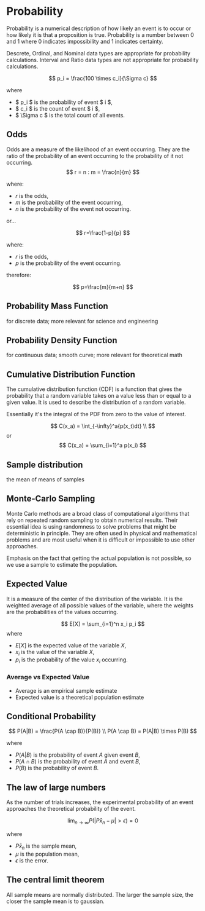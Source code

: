 # Probability
Probability is a numerical description of how likely an event is to occur or how likely it is that a proposition is true.  Probability is a number between 0 and 1 where 0 indicates impossibility and 1 indicates certainty.

Descrete, Ordinal, and Nominal data types are appropriate for probability calculations.
Interval and Ratio data types are not appropriate for probability calculations.

$$
p_i = \frac{100 \times c_i}{\Sigma c}
$$

where
* $ p_i $ is the probability of event $ i $,
* $ c_i $ is the count of event $ i $,
* $ \Sigma c $ is the total count of all events.

## Odds
Odds are a measure of the likelihood of an event occurring. They are the ratio of the probability of an event occurring to the probability of it not occurring.
$$
r = n : m = \frac{n}{m}
$$

where:
* $r$ is the odds,
* $m$ is the probability of the event occurring,
* $n$ is the probability of the event not occurring.

or...

$$
r=\frac{1-p}{p}
$$

where:
* $r$ is the odds,
* $p$ is the probability of the event occurring.

therefore:

$$
p=\frac{m}{m+n}
$$

## Probability Mass Function
for discrete data; more relevant for science and engineering

## Probability Density Function
for continuous data;  smooth curve;  more relevant for theoretical math

## Cumulative Distribution Function
The cumulative distribution function (CDF) is a function that gives the probability that a random variable takes on a value less than or equal to a given value. It is used to describe the distribution of a random variable.

Essentially it's the integral of the PDF from zero to the value of interest.

$$
C(x_a) = \int_{-\infty}^a{p(x_t)dt} \\
$$ 
or 
$$
C(x_a) = \sum_{i=1}^a p(x_i)
$$

## Sample distribution
the mean of means of samples

## Monte-Carlo Sampling
Monte Carlo methods are a broad class of computational algorithms that rely on repeated random sampling to obtain numerical results. Their essential idea is using randomness to solve problems that might be deterministic in principle. They are often used in physical and mathematical problems and are most useful when it is difficult or impossible to use other approaches.

Emphasis on the fact that getting the actual population is not possible, so we use a sample to estimate the population.

## Expected Value
It is a measure of the center of the distribution of the variable. It is the weighted average of all possible values of the variable, where the weights are the probabilities of the values occurring.

$$
E[X] = \sum_{i=1}^n x_i p_i
$$
where
* $E[X]$ is the expected value of the variable $X$,
* $x_i$ is the value of the variable $X$,
* $p_i$ is the probability of the value $x_i$ occurring.

### Average vs Expected Value
* Average is an empirical sample estimate
* Expected value is a theoretical population estimate


## Conditional Probability
$$
P(A|B) = \frac{P(A \cap B)}{P(B)} \\
P(A \cap B) = P(A|B) \times P(B) 
$$

where
* $P(A|B)$ is the probability of event $A$ given event $B$,
* $P(A \cap B)$ is the probability of event $A$ and event $B$,
* $P(B)$ is the probability of event $B$.


## The law of large numbers
As the number of trials increases, the experimental probability of an event approaches the theoretical probability of the event.

$$
\lim_{n \to \infty} P(|P\bar{x}_n - \mu | > \epsilon) = 0
$$

where
* $P\bar{x}_n$ is the sample mean,
* $\mu$ is the population mean,
* $\epsilon$ is the error.

## The central limit theorem
All sample means are normally distributed.  The larger the sample size, the closer the sample mean is to gaussian.




